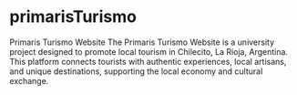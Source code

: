 # primarisTurismo
Primaris Turismo Website
The Primaris Turismo Website is a university project designed to promote local tourism in Chilecito, La Rioja, Argentina. This platform connects tourists with authentic experiences, local artisans, and unique destinations, supporting the local economy and cultural exchange.
